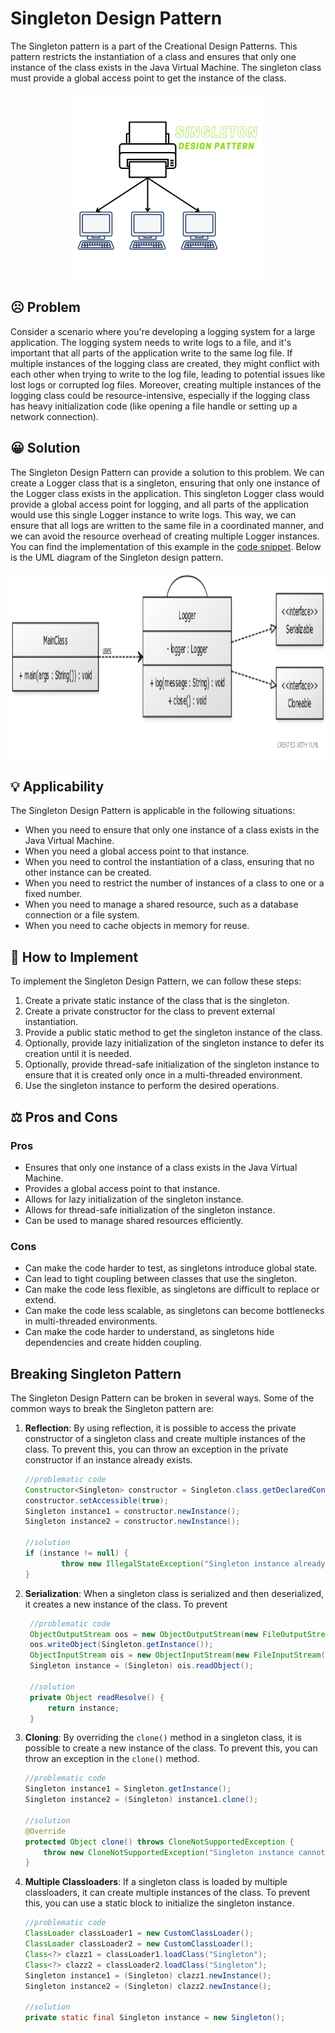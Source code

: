 # Singleton Design Pattern

The Singleton pattern is a part of the Creational Design Patterns. This pattern restricts the instantiation of a class and ensures that only one instance of the class exists in the Java Virtual Machine. The singleton class must provide a global access point to get the instance of the class.

<p align="center">
    <img src="./image/singleton.png" height=300 weight=300 alt="Singleton Design Pattern"></img>
</p>

## ☹️ Problem

Consider a scenario where you're developing a logging system for a large application. The logging system needs to write logs to a file, and it's important that all parts of the application write to the same log file. If multiple instances of the logging class are created, they might conflict with each other when trying to write to the log file, leading to potential issues like lost logs or corrupted log files. Moreover, creating multiple instances of the logging class could be resource-intensive, especially if the logging class has heavy initialization code (like opening a file handle or setting up a network connection).

## 😀 Solution

The Singleton Design Pattern can provide a solution to this problem. We can create a Logger class that is a singleton, ensuring that only one instance of the Logger class exists in the application. This singleton Logger class would provide a global access point for logging, and all parts of the application would use this single Logger instance to write logs. This way, we can ensure that all logs are written to the same file in a coordinated manner, and we can avoid the resource overhead of creating multiple Logger instances. You can find the implementation of this example in the [code snippet](./src). Below is the UML diagram of the Singleton design pattern.

<p align="center">
    <img src="./image/uml_class_diagram.jpg" height=300 weight=500 alt="uml diagram"></img>
</p>

## 💡 Applicability

The Singleton Design Pattern is applicable in the following situations:

- When you need to ensure that only one instance of a class exists in the Java Virtual Machine.
- When you need a global access point to that instance.
- When you need to control the instantiation of a class, ensuring that no other instance can be created.
- When you need to restrict the number of instances of a class to one or a fixed number.
- When you need to manage a shared resource, such as a database connection or a file system.
- When you need to cache objects in memory for reuse.

## 📝 How to Implement

To implement the Singleton Design Pattern, we can follow these steps:

1. Create a private static instance of the class that is the singleton.
2. Create a private constructor for the class to prevent external instantiation.
3. Provide a public static method to get the singleton instance of the class.
4. Optionally, provide lazy initialization of the singleton instance to defer its creation until it is needed.
5. Optionally, provide thread-safe initialization of the singleton instance to ensure that it is created only once in a multi-threaded environment.
6. Use the singleton instance to perform the desired operations.

## ⚖️ Pros and Cons

### Pros

- Ensures that only one instance of a class exists in the Java Virtual Machine.
- Provides a global access point to that instance.
- Allows for lazy initialization of the singleton instance.
- Allows for thread-safe initialization of the singleton instance.
- Can be used to manage shared resources efficiently.

### Cons

- Can make the code harder to test, as singletons introduce global state.
- Can lead to tight coupling between classes that use the singleton.
- Can make the code less flexible, as singletons are difficult to replace or extend.
- Can make the code less scalable, as singletons can become bottlenecks in multi-threaded environments.
- Can make the code harder to understand, as singletons hide dependencies and create hidden coupling.
  
## Breaking Singleton Pattern

The Singleton Design Pattern can be broken in several ways. Some of the common ways to break the Singleton pattern are:

1. **Reflection**: By using reflection, it is possible to access the private constructor of a singleton class and create multiple instances of the class. To prevent this, you can throw an exception in the private constructor if an instance already exists.

    ```java
    //problematic code
    Constructor<Singleton> constructor = Singleton.class.getDeclaredConstructor();
    constructor.setAccessible(true);
    Singleton instance1 = constructor.newInstance();
    Singleton instance2 = constructor.newInstance();

    //solution
    if (instance != null) {
            throw new IllegalStateException("Singleton instance already exists");
    }
    ```

2. **Serialization**: When a singleton class is serialized and then deserialized, it creates a new instance of the class. To prevent

   ```java
    //problematic code
    ObjectOutputStream oos = new ObjectOutputStream(new FileOutputStream("singleton.ob"));
    oos.writeObject(Singleton.getInstance());
    ObjectInputStream ois = new ObjectInputStream(new FileInputStream("singleton.ob"));
    Singleton instance = (Singleton) ois.readObject();
    
    //solution
    private Object readResolve() {
        return instance;
    }
    ```

3. **Cloning**: By overriding the `clone()` method in a singleton class, it is possible to create a new instance of the class. To prevent this, you can throw an exception in the `clone()` method.

    ```java
    //problematic code
    Singleton instance1 = Singleton.getInstance();
    Singleton instance2 = (Singleton) instance1.clone();

    //solution
    @Override
    protected Object clone() throws CloneNotSupportedException {
        throw new CloneNotSupportedException("Singleton instance cannot be cloned");
    }
    ```

4. **Multiple Classloaders**: If a singleton class is loaded by multiple classloaders, it can create multiple instances of the class. To prevent this, you can use a static block to initialize the singleton instance.

    ```java
    //problematic code
    ClassLoader classLoader1 = new CustomClassLoader();
    ClassLoader classLoader2 = new CustomClassLoader();
    Class<?> clazz1 = classLoader1.loadClass("Singleton");
    Class<?> clazz2 = classLoader2.loadClass("Singleton");
    Singleton instance1 = (Singleton) clazz1.newInstance();
    Singleton instance2 = (Singleton) clazz2.newInstance();

    //solution
    private static final Singleton instance = new Singleton();
    ```
